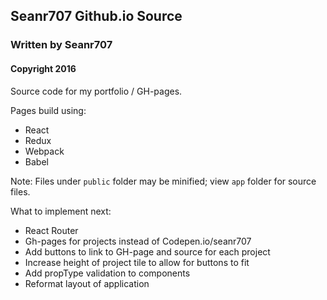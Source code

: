 ## Seanr707 Github.io Source
### Written by Seanr707
#### Copyright 2016

Source code for my portfolio / GH-pages.

Pages build using:

* React
* Redux
* Webpack
* Babel

Note: Files under `public` folder may be minified; view `app` folder for source files.

What to implement next:

* React Router
* Gh-pages for projects instead of Codepen.io/seanr707
* Add buttons to link to GH-page and source for each project
* Increase height of project tile to allow for buttons to fit
* Add propType validation to components
* Reformat layout of application
